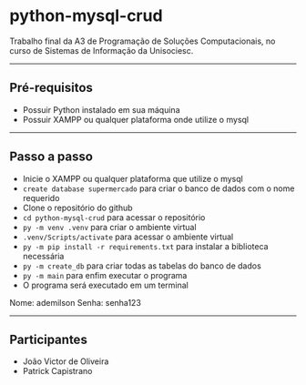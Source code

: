 # python-mysql-crud

Trabalho final da A3 de Programação de Soluções Computacionais, no curso de Sistemas de Informação da Unisociesc.

___

## Pré-requisitos

* Possuir Python instalado em sua máquina
* Possuir XAMPP ou qualquer plataforma onde utilize o mysql

___

## Passo a passo

* Inicie o XAMPP ou qualquer plataforma que utilize o mysql
* `create database supermercado` para criar o banco de dados com o nome requerido
* Clone o repositório do github
* `cd python-mysql-crud` para acessar o repositório
* `py -m venv .venv` para criar o ambiente virtual
* `.venv/Scripts/activate` para acessar o ambiente virtual
* `py -m pip install -r requirements.txt` para instalar a biblioteca necessária
* `py -m create_db` para criar todas as tabelas do banco de dados
* `py -m main` para enfim executar o programa
* O programa será executado em um terminal

Nome: ademilson
Senha: senha123

___

## Participantes

* João Victor de Oliveira
* Patrick Capistrano
